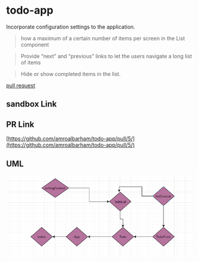 # todo-app

Incorporate configuration settings to the application.

> how a maximum of a certain number of items per screen in the List component

> Provide “next” and “previous” links to let the users navigate a long list of items

> Hide or show completed items in the list.

[pull request](https://github.com/amroalbarham/todo-app/compare/context-settings%E2%80%99?expand=1)


## sandbox Link



[]()


## PR Link


[https://github.com/amroalbarham/todo-app/pull/5/](https://github.com/amroalbarham/todo-app/pull/5/)

## UML

![uml](./lab31.png)

